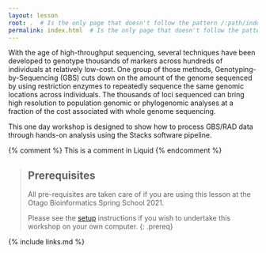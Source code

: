 ```yaml
---
layout: lesson
root: .  # Is the only page that doesn't follow the pattern /:path/index.html
permalink: index.html  # Is the only page that doesn't follow the pattern /:path/index.html
---
```


With the age of high-throughput sequencing, several techniques have been developed to genotype thousands of markers across hundreds of individuals at relatively low-cost. One group of those methods, Genotyping-by-Sequencing (GBS) cuts down on the amount of the genome sequenced by using restriction enzymes to repeatedly sequence the same genomic locations across individuals. The thousands of loci sequenced can bring high resolution to population genomic or phylogenomic analyses at a fraction of the cost associated with whole genome sequencing.

This one day workshop is designed to show how to process GBS/RAD data through hands-on analysis using the Stacks software pipeline.



<!-- this is an html comment -->

{% comment %} This is a comment in Liquid {% endcomment %}

> ## Prerequisites
>
> All pre-requisites are taken care of if you are using this lesson at the Otago Bioinformatics Spring School 2021.
>
> Please see the [setup](setup.md) instructions if you wish to undertake this workshop on your own computer.
{: .prereq}

{% include links.md %}
